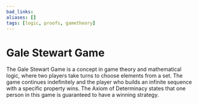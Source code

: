 ```yaml
---
bad_links: 
aliases: []
tags: [logic, proofs, gametheory]
---
```

# Gale Stewart Game

The Gale Stewart Game is a concept in game theory and mathematical logic, where two players take turns to choose elements from a set. The game continues indefinitely and the player who builds an infinite sequence with a specific property wins. The Axiom of Determinacy states that one person in this game is guaranteed to have a winning strategy.